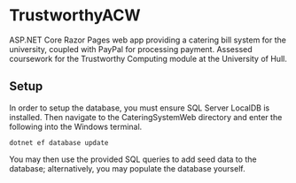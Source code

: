 # TrustworthyACW

ASP.NET Core Razor Pages web app providing a catering bill system for the university, coupled with PayPal for processing payment. Assessed coursework for the Trustworthy Computing module at the University of Hull.

## Setup

In order to setup the database, you must ensure SQL Server LocalDB is installed. Then navigate to the CateringSystemWeb directory and enter the following into the Windows terminal.

``` dotnet ef database update ```

You may then use the provided SQL queries to add seed data to the database; alternatively, you may populate the database yourself.
